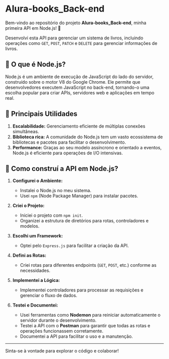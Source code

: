 # Alura-books_Back-end

Bem-vindo ao repositório do projeto **Alura-books_Back-end**, minha primeira API em Node.js! 🎉

Desenvolvi esta API para gerenciar um sistema de livros, incluindo operações como `GET`, `POST`, `PATCH` e `DELETE` para gerenciar informações de livros.

## 🚀 O que é Node.js?

Node.js é um ambiente de execução de JavaScript do lado do servidor, construído sobre o motor V8 do Google Chrome. Ele permite que desenvolvedores executem JavaScript no back-end, tornando-o uma escolha popular para criar APIs, servidores web e aplicações em tempo real.

## 🌟 Principais Utilidades

1. **Escalabilidade:** Gerenciamento eficiente de múltiplas conexões simultâneas.
2. **Biblioteca rica:** A comunidade do Node.js tem um vasto ecossistema de bibliotecas e pacotes para facilitar o desenvolvimento.
3. **Performance:** Graças ao seu modelo assíncrono e orientado a eventos, Node.js é eficiente para operações de I/O intensivas.

## 📘 Como construí a API em Node.js?

1. **Configurei o Ambiente:**
   - Instalei o Node.js no meu sistema.
   - Usei `npm` (Node Package Manager) para instalar pacotes.

2. **Criei o Projeto:**
   - Iniciei o projeto com `npm init`.
   - Organizei a estrutura de diretórios para rotas, controladores e modelos.

3. **Escolhi um Framework:**
   - Optei pelo `Express.js` para facilitar a criação da API.

4. **Defini as Rotas:**
   - Criei rotas para diferentes endpoints (`GET`, `POST`, etc.) conforme as necessidades.

5. **Implementei a Lógica:**
   - Implementei controladores para processar as requisições e gerenciar o fluxo de dados.

6. **Testei e Documentei:**
   - Usei ferramentas como **Nodemon** para reiniciar automaticamente o servidor durante o desenvolvimento.
   - Testei a API com o **Postman** para garantir que todas as rotas e operações funcionassem corretamente.
   - Documentei a API para facilitar o uso e a manutenção.

---

Sinta-se à vontade para explorar o código e colaborar!
